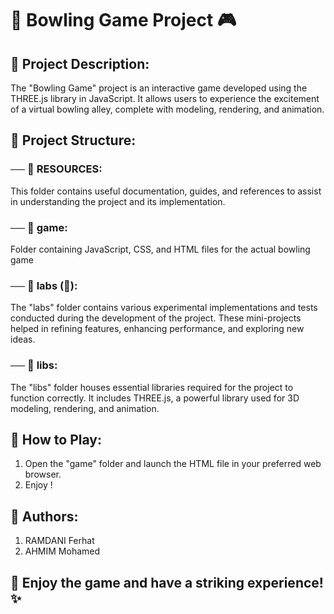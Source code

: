 # 🎳 **Bowling Game Project** 🎮

## 📖 Project Description:
The "Bowling Game" project is an interactive game developed using the THREE.js library in JavaScript. It allows users to experience the excitement of a virtual bowling alley, complete with modeling, rendering, and animation.

## 📁 Project Structure:
### ── 📁 RESOURCES: 
This folder contains useful documentation, guides, and references to assist in understanding the project and its implementation.
### ── 📁 game: 
Folder containing JavaScript, CSS, and HTML files for the actual bowling game
### ── 📁 labs (🔬): 
The "labs" folder contains various experimental implementations and tests conducted during the development of the project. These mini-projects helped in refining features, enhancing performance, and exploring new ideas.
### ── 📁 libs: 
The "libs" folder houses essential libraries required for the project to function correctly. It includes THREE.js, a powerful library used for 3D modeling, rendering, and animation.

## 🎯 How to Play:
1. Open the "game" folder and launch the HTML file in your preferred web browser.
2. Enjoy !

## 👥 Authors:
1. RAMDANI Ferhat
2. AHMIM Mohamed

## 🌟 Enjoy the game and have a striking experience! ✨
